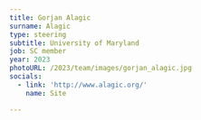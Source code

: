 ```yaml
---
title: Gorjan Alagic
surname: Alagic
type: steering
subtitle: University of Maryland
job: SC member
year: 2023
photoURL: /2023/team/images/gorjan_alagic.jpg
socials:
  - link: 'http://www.alagic.org/'
    name: Site

---
```

